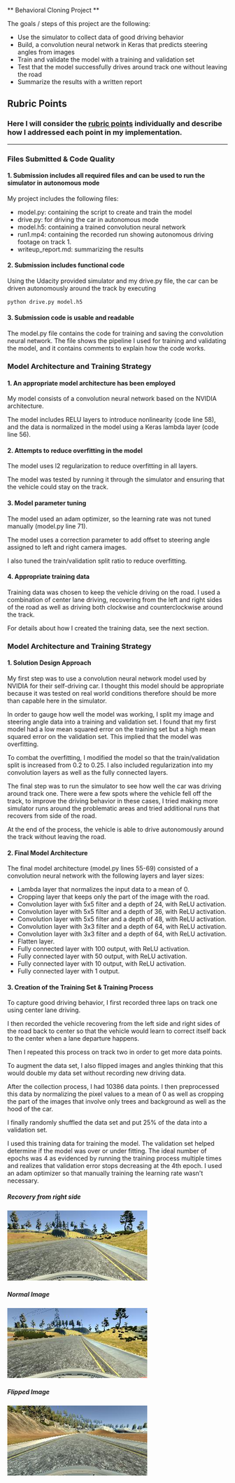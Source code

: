 ** Behavioral Cloning Project **

The goals / steps of this project are the following:
* Use the simulator to collect data of good driving behavior
* Build, a convolution neural network in Keras that predicts steering angles from images
* Train and validate the model with a training and validation set
* Test that the model successfully drives around track one without leaving the road
* Summarize the results with a written report

[//]: # (Image References)

[image1]: ./writeup_images/center_2017_10_04_10_31_34_712.jpg "Recovery Image"
[image2]: ./writeup_images/center_2017_10_04_10_30_09_100.jpg "Normal Image"
[image3]: ./writeup_images/flipped_center_2017_10_04_10_30_09_100.jpg "Flipped Image"


## Rubric Points
### Here I will consider the [rubric points](https://review.udacity.com/#!/rubrics/432/view) individually and describe how I addressed each point in my implementation.  

---
### Files Submitted & Code Quality

#### 1. Submission includes all required files and can be used to run the simulator in autonomous mode

My project includes the following files:
* model.py: containing the script to create and train the model
* drive.py: for driving the car in autonomous mode
* model.h5: containing a trained convolution neural network
* run1.mp4: containing the recorded run showing autonomous driving footage on track 1.
* writeup_report.md: summarizing the results

#### 2. Submission includes functional code
Using the Udacity provided simulator and my drive.py file, the car can be driven autonomously around the track by executing
```sh
python drive.py model.h5
```

#### 3. Submission code is usable and readable

The model.py file contains the code for training and saving the convolution neural network. The file shows the pipeline I used for training and validating the model, and it contains comments to explain how the code works.

### Model Architecture and Training Strategy

#### 1. An appropriate model architecture has been employed

My model consists of a convolution neural network based on the NVIDIA architecture.

The model includes RELU layers to introduce nonlinearity (code line 58), and the data is normalized in the model using a Keras lambda layer (code line 56).

#### 2. Attempts to reduce overfitting in the model

The model uses l2 regularization to reduce overfitting in all layers.

The model was tested by running it through the simulator and ensuring that the vehicle could stay on the track.

#### 3. Model parameter tuning

The model used an adam optimizer, so the learning rate was not tuned manually (model.py line 71).

The model uses a correction parameter to add offset to steering angle assigned to left and right camera images.

I also tuned the train/validation split ratio to reduce overfitting.

#### 4. Appropriate training data

Training data was chosen to keep the vehicle driving on the road. I used a combination of center lane driving, recovering from the left and right sides of the road as well as driving both clockwise and counterclockwise around the track.

For details about how I created the training data, see the next section.

### Model Architecture and Training Strategy

#### 1. Solution Design Approach

My first step was to use a convolution neural network model used by NVIDIA for their self-driving car. I thought this model should be appropriate because it was tested on real world conditions therefore should be more than capable here in the simulator.

In order to gauge how well the model was working, I split my image and steering angle data into a training and validation set. I found that my first model had a low mean squared error on the training set but a high mean squared error on the validation set. This implied that the model was overfitting.

To combat the overfitting, I modified the model so that the train/validation split is increased from 0.2 to 0.25. I also included regularization into my convolution layers as well as the fully connected layers.


The final step was to run the simulator to see how well the car was driving around track one. There were a few spots where the vehicle fell off the track, to improve the driving behavior in these cases, I tried making more simulator runs around the problematic areas and tried additional runs that recovers from side of the road.

At the end of the process, the vehicle is able to drive autonomously around the track without leaving the road.

#### 2. Final Model Architecture

The final model architecture (model.py lines 55-69) consisted of a convolution neural network with the following layers and layer sizes:

* Lambda layer that normalizes the input data to a mean of 0.
* Cropping layer that keeps only the part of the image with the road.
* Convolution layer with 5x5 filter and a depth of 24, with ReLU activation.
* Convolution layer with 5x5 filter and a depth of 36, with ReLU activation.
* Convolution layer with 5x5 filter and a depth of 48, with ReLU activation.
* Convolution layer with 3x3 filter and a depth of 64, with ReLU activation.
* Convolution layer with 3x3 filter and a depth of 64, with ReLU activation.
* Flatten layer.
* Fully connected layer with 100 output, with ReLU activation.
* Fully connected layer with 50 output, with ReLU activation.
* Fully connected layer with 10 output, with ReLU activation.
* Fully connected layer with 1 output.

#### 3. Creation of the Training Set & Training Process

To capture good driving behavior, I first recorded three laps on track one using center lane driving.

I then recorded the vehicle recovering from the left side and right sides of the road back to center so that the vehicle would learn to correct itself back to the center when a lane departure happens.

Then I repeated this process on track two in order to get more data points.

To augment the data set, I also flipped images and angles thinking that this would double my data set without recording new driving data.

After the collection process, I had 10386 data points. I then preprocessed this data by normalizing the pixel values to a mean of 0 as well as cropping the part of the images that involve only trees and background as well as the hood of the car.


I finally randomly shuffled the data set and put 25% of the data into a validation set.

I used this training data for training the model. The validation set helped determine if the model was over or under fitting. The ideal number of epochs was 4 as evidenced by running the training process multiple times and realizes that validation error stops decreasing at the 4th epoch. I used an adam optimizer so that manually training the learning rate wasn't necessary.

##### Recovery from right side
![alt text][image1]

##### Normal Image
![alt text][image2]

##### Flipped Image
![alt text][image3]

